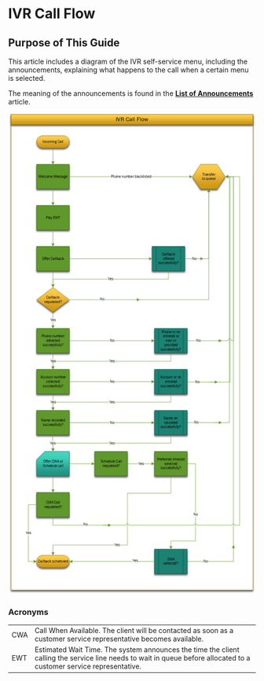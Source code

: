 # IVR Call Flow



## Purpose of This Guide

This article includes a diagram of the IVR self-service menu, including
the announcements, explaining what happens to the call when a certain
menu is selected.

The meaning of the announcements is found in the **[List of
Announcements](List_of_Announcements.md)**
article.

![](attachments/12718783/12718784.png)

### Acronyms

|     |                                                                                                                                                                      |
|-----|----------------------------------------------------------------------------------------------------------------------------------------------------------------------|
| CWA | Call When Available. The client will be contacted as soon as a customer service representative becomes available.                                                    |
| EWT | Estimated Wait Time. The system announces the time the client calling the service line needs to wait in queue before allocated to a customer service representative. |

